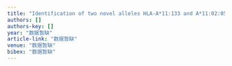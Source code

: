 ```yaml
---
title: "Identification of two novel alleles HLA‐A*11:133 and A*11:02:05 by polymerase chain reaction sequence‐based typing"
authors: []
authors-key: []
year: "数据暂缺"
article-link: "数据暂缺"
venue: "数据暂缺"
bibex: "数据暂缺"
---
```

